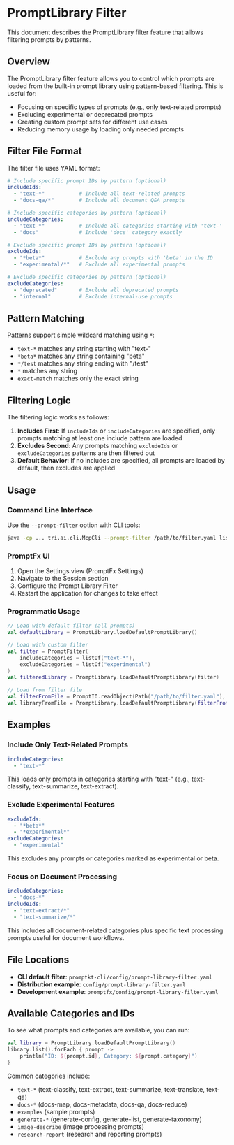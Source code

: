 # PromptLibrary Filter

This document describes the PromptLibrary filter feature that allows filtering prompts by patterns.

## Overview

The PromptLibrary filter feature allows you to control which prompts are loaded from the built-in prompt library using pattern-based filtering. This is useful for:

- Focusing on specific types of prompts (e.g., only text-related prompts)
- Excluding experimental or deprecated prompts
- Creating custom prompt sets for different use cases
- Reducing memory usage by loading only needed prompts

## Filter File Format

The filter file uses YAML format:

```yaml
# Include specific prompt IDs by pattern (optional)
includeIds:
  - "text-*"           # Include all text-related prompts
  - "docs-qa/*"        # Include all document Q&A prompts

# Include specific categories by pattern (optional)  
includeCategories:
  - "text-*"           # Include all categories starting with 'text-'
  - "docs"             # Include 'docs' category exactly

# Exclude specific prompt IDs by pattern (optional)
excludeIds:
  - "*beta*"           # Exclude any prompts with 'beta' in the ID
  - "experimental/*"   # Exclude all experimental prompts

# Exclude specific categories by pattern (optional)
excludeCategories:
  - "deprecated"       # Exclude all deprecated prompts
  - "internal"         # Exclude internal-use prompts
```

## Pattern Matching

Patterns support simple wildcard matching using `*`:

- `text-*` matches any string starting with "text-"
- `*beta*` matches any string containing "beta"
- `*/test` matches any string ending with "/test"
- `*` matches any string
- `exact-match` matches only the exact string

## Filtering Logic

The filtering logic works as follows:

1. **Includes First**: If `includeIds` or `includeCategories` are specified, only prompts matching at least one include pattern are loaded
2. **Excludes Second**: Any prompts matching `excludeIds` or `excludeCategories` patterns are then filtered out
3. **Default Behavior**: If no includes are specified, all prompts are loaded by default, then excludes are applied

## Usage

### Command Line Interface

Use the `--prompt-filter` option with CLI tools:

```bash
java -cp ... tri.ai.cli.McpCli --prompt-filter /path/to/filter.yaml list
```

### PromptFx UI

1. Open the Settings view (PromptFx Settings)
2. Navigate to the Session section
3. Configure the Prompt Library Filter
4. Restart the application for changes to take effect

### Programmatic Usage

```kotlin
// Load with default filter (all prompts)
val defaultLibrary = PromptLibrary.loadDefaultPromptLibrary()

// Load with custom filter
val filter = PromptFilter(
    includeCategories = listOf("text-*"),
    excludeCategories = listOf("experimental")
)
val filteredLibrary = PromptLibrary.loadDefaultPromptLibrary(filter)

// Load from filter file
val filterFromFile = PromptIO.readObject(Path("/path/to/filter.yaml"), PromptFilter::class.java)
val libraryFromFile = PromptLibrary.loadDefaultPromptLibrary(filterFromFile)
```

## Examples

### Include Only Text-Related Prompts

```yaml
includeCategories:
  - "text-*"
```

This loads only prompts in categories starting with "text-" (e.g., text-classify, text-summarize, text-extract).

### Exclude Experimental Features

```yaml
excludeIds:
  - "*beta*"
  - "*experimental*"
excludeCategories:
  - "experimental"
```

This excludes any prompts or categories marked as experimental or beta.

### Focus on Document Processing

```yaml
includeCategories:
  - "docs-*"
includeIds:
  - "text-extract/*"
  - "text-summarize/*"
```

This includes all document-related categories plus specific text processing prompts useful for document workflows.

## File Locations

- **CLI default filter**: `promptkt-cli/config/prompt-library-filter.yaml`
- **Distribution example**: `config/prompt-library-filter.yaml` 
- **Development example**: `promptfx/config/prompt-library-filter.yaml`

## Available Categories and IDs

To see what prompts and categories are available, you can run:

```kotlin
val library = PromptLibrary.loadDefaultPromptLibrary()
library.list().forEach { prompt ->
    println("ID: ${prompt.id}, Category: ${prompt.category}")
}
```

Common categories include:
- `text-*` (text-classify, text-extract, text-summarize, text-translate, text-qa)
- `docs-*` (docs-map, docs-metadata, docs-qa, docs-reduce)
- `examples` (sample prompts)
- `generate-*` (generate-config, generate-list, generate-taxonomy)
- `image-describe` (image processing prompts)
- `research-report` (research and reporting prompts)